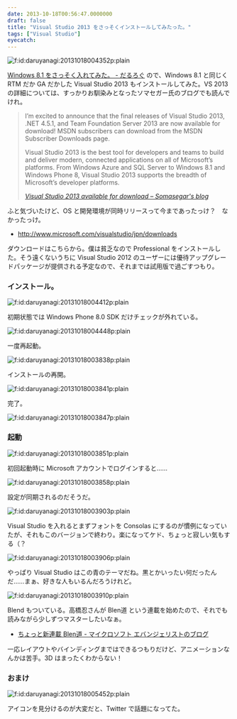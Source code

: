 ```yaml
---
date: 2013-10-18T00:56:47.0000000
draft: false
title: "Visual Studio 2013 をさっそくインストールしてみたった。"
tags: ["Visual Studio"]
eyecatch: 
---
```

<p><span itemscope itemtype="http://schema.org/Photograph"><img src="20131018004352.png" alt="f:id:daruyanagi:20131018004352p:plain" title="f:id:daruyanagi:20131018004352p:plain" class="hatena-fotolife" itemprop="image"></span></p><p><a href="https://blog.daruyanagi.jp/entry/2013/10/18/000952">Windows 8.1 &#x3092;&#x3055;&#x3063;&#x305D;&#x304F;&#x5165;&#x308C;&#x3066;&#x307F;&#x305F;&#x3002; - &#x3060;&#x308B;&#x308D;&#x3050;</a> ので、Windows 8.1 と同じく RTM だか GA だかした Visual Studio 2013 もインストールしてみた。VS 2013 の詳細については、すっかりお馴染みとなったソマセガー氏のブログでも読んでけれ。</p>

<blockquote cite="http://blogs.msdn.com/b/somasegar/archive/2013/10/17/visual-studio-2013-available-for-download.aspx">
<p>I’m excited to announce that the final releases of Visual Studio 2013, .NET 4.5.1, and Team Foundation Server 2013 are now available for download!  MSDN subscribers can download from the MSDN Subscriber Downloads page.</p><p>Visual Studio 2013 is the best tool for developers and teams to build and deliver modern, connected applications on all of Microsoft’s platforms.  From Windows Azure and SQL Server to Windows 8.1 and Windows Phone 8, Visual Studio 2013 supports the breadth of Microsoft’s developer platforms.</p>

<cite><a href="http://blogs.msdn.com/b/somasegar/archive/2013/10/17/visual-studio-2013-available-for-download.aspx">Visual Studio 2013 available for download &ndash; Somasegar&#39;s blog</a></cite>
</blockquote>
<p>ふと気づいたけど、OS と開発環境が同時リリースって今まであったっけ？　なかったっけ。</p>

<ul>
<li><a href="http://www.microsoft.com/visualstudio/jpn/downloads">http://www.microsoft.com/visualstudio/jpn/downloads</a></li>
</ul><p>ダウンロードはこちらから。僕は貧乏なので Professional をインストールした。そう遠くないうちに Visual Studio 2012 のユーザーには優待アップグレードパッケージが提供される予定なので、それまでは試用版で過ごすつもり。</p>


<div class="section">
<h3>インストール。</h3>
<p><span itemscope itemtype="http://schema.org/Photograph"><img src="20131018004412.png" alt="f:id:daruyanagi:20131018004412p:plain" title="f:id:daruyanagi:20131018004412p:plain" class="hatena-fotolife" itemprop="image"></span></p><p>初期状態では Windows Phone 8.0 SDK だけチェックが外れている。</p><p><span itemscope itemtype="http://schema.org/Photograph"><img src="20131018004448.png" alt="f:id:daruyanagi:20131018004448p:plain" title="f:id:daruyanagi:20131018004448p:plain" class="hatena-fotolife" itemprop="image"></span></p><p>一度再起動。</p><p><span itemscope itemtype="http://schema.org/Photograph"><img src="20131018003838.png" alt="f:id:daruyanagi:20131018003838p:plain" title="f:id:daruyanagi:20131018003838p:plain" class="hatena-fotolife" itemprop="image"></span></p><p>インストールの再開。</p><p><span itemscope itemtype="http://schema.org/Photograph"><img src="20131018003841.png" alt="f:id:daruyanagi:20131018003841p:plain" title="f:id:daruyanagi:20131018003841p:plain" class="hatena-fotolife" itemprop="image"></span></p><p>完了。</p><p><span itemscope itemtype="http://schema.org/Photograph"><img src="20131018003847.png" alt="f:id:daruyanagi:20131018003847p:plain" title="f:id:daruyanagi:20131018003847p:plain" class="hatena-fotolife" itemprop="image"></span><br />
</p>

</div>
<div class="section">
<h3>起動</h3>
<p><span itemscope itemtype="http://schema.org/Photograph"><img src="20131018003851.png" alt="f:id:daruyanagi:20131018003851p:plain" title="f:id:daruyanagi:20131018003851p:plain" class="hatena-fotolife" itemprop="image"></span></p><p>初回起動時に Microsoft アカウントでログインすると……</p><p><span itemscope itemtype="http://schema.org/Photograph"><img src="20131018003858.png" alt="f:id:daruyanagi:20131018003858p:plain" title="f:id:daruyanagi:20131018003858p:plain" class="hatena-fotolife" itemprop="image"></span></p><p>設定が同期されるのだそうだ。</p><p><span itemscope itemtype="http://schema.org/Photograph"><img src="20131018003903.png" alt="f:id:daruyanagi:20131018003903p:plain" title="f:id:daruyanagi:20131018003903p:plain" class="hatena-fotolife" itemprop="image"></span></p><p>Visual Studio を入れるとまずフォントを Consolas にするのが慣例になっていたが、それもこのバージョンで終わり。楽になってケド、ちょっと寂しい気もする（？</p><p><span itemscope itemtype="http://schema.org/Photograph"><img src="20131018003906.png" alt="f:id:daruyanagi:20131018003906p:plain" title="f:id:daruyanagi:20131018003906p:plain" class="hatena-fotolife" itemprop="image"></span></p><p>やっぱり Visual Studio はこの青のテーマだね。黒とかいったい何だったんだ……まぁ、好きな人もいるんだろうけれど。</p><p><span itemscope itemtype="http://schema.org/Photograph"><img src="20131018003910.png" alt="f:id:daruyanagi:20131018003910p:plain" title="f:id:daruyanagi:20131018003910p:plain" class="hatena-fotolife" itemprop="image"></span></p><p>Blend もついている。高橋忍さんが Blen道 という連載を始めたので、それでも読みながら少しずつマスターしたいなぁ。</p>

<ul>
<li><a href="http://microsoft-evangelist.hatenablog.jp/entry/blend">&#x3061;&#x3087;&#x3063;&#x3068;&#x65B0;&#x9023;&#x8F09; Blen&#x9053; - &#x30DE;&#x30A4;&#x30AF;&#x30ED;&#x30BD;&#x30D5;&#x30C8; &#x30A8;&#x30D0;&#x30F3;&#x30B8;&#x30A7;&#x30EA;&#x30B9;&#x30C8;&#x306E;&#x30D6;&#x30ED;&#x30B0;</a></li>
</ul><p>一応レイアウトやバインディングまではできるつもりだけど、アニメーションなんかは苦手。3D はまったくわからない！</p>

</div>
<div class="section">
<h3>おまけ</h3>
<p><span itemscope itemtype="http://schema.org/Photograph"><img src="20131018005452.png" alt="f:id:daruyanagi:20131018005452p:plain" title="f:id:daruyanagi:20131018005452p:plain" class="hatena-fotolife" itemprop="image"></span></p><p>アイコンを見分けるのが大変だと、Twitter で話題になってた。</p>

</div>